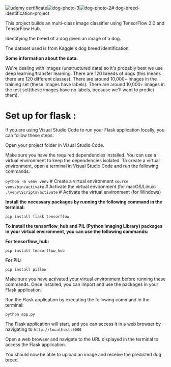 ![udemy certificate](https://github.com/aswin98855/dog-breed-identification-project/assets/116991167/8cfed3bc-f1c7-4001-8414-85805f42285e)![dog-photo-3](https://github.com/aswin98855/dog-breed-identification-project/assets/116991167/4f4f52d6-5caa-499d-8c6d-84e9b1fafbf3)![dog-photo-2](https://github.com/aswin98855/dog-breed-identification-project/assets/116991167/aa2f5e39-0bde-498b-82d7-ee953a6cf4c4)# dog-breed-identification-project

This project builds an multi-class image classifier using TensorFlow 2.0 and TensorFlow Hub.

Identifying the breed of a dog given an image of a dog.

The dataset used is from Kaggle's dog breed identification.

**Some information about the data:**

We're dealing with images (unstructured data) so it's probably best we use deep learning/transfer learning.
There are 120 breeds of dogs (this means there are 120 different classes).
There are around 10,000+ images in the training set (these images have labels).
There are around 10,000+ images in the test set(these images have no labels, because we'll want to predict them).



# Set up for flask :

If you are using Visual Studio Code to run your Flask application locally, you can follow these steps:

Open your project folder in Visual Studio Code.


Make sure you have the required dependencies installed. You can use a virtual environment to keep the dependencies isolated. 
To create a virtual environment, open a terminal in Visual Studio Code and run the following commands:


`python -m venv venv`  # Create a virtual environment
`source venv/bin/activate`  # Activate the virtual environment (for macOS/Linux)
`.\venv\Scripts\activate`  # Activate the virtual environment (for Windows)

**Install the necessary packages by running the following command in the terminal:**

`pip install flask tensorflow`


**To install the tensorflow_hub and PIL (Python Imaging Library) packages in your virtual environment, you can use the following commands:**

**For tensorflow_hub:**

`pip install tensorflow_hub`

**For PIL:**

`pip install pillow`

Make sure you have activated your virtual environment before running these commands. Once installed, you can import and use the packages in your Flask application.

Run the Flask application by executing the following command in the terminal:

`python app.py`

The Flask application will start, and you can access it in a web browser by navigating to `http://localhost:5000`

Open a web browser and navigate to the URL displayed in the terminal to access the Flask application.

You should now be able to upload an image and receive the predicted dog breed.
